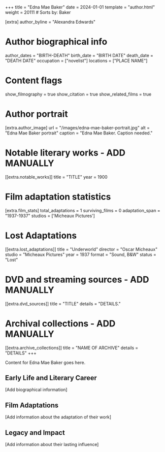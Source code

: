 +++
title = "Edna Mae Baker"
date = 2024-01-01
template = "author.html"
weight = 20111  # Sorts by: Baker

[extra]
author_byline = "Alexandra Edwards"

# Author biographical info
author_dates = "BIRTH-DEATH"
birth_date = "BIRTH DATE"
death_date = "DEATH DATE"
occupation = ["novelist"]
locations = ["PLACE NAME"]

# Content flags
show_filmography = true
show_citation = true
show_related_films = true

# Author portrait
[extra.author_image]
url = "/images/edna-mae-baker-portrait.jpg"
alt = "Edna Mae Baker portrait"
caption = "Edna Mae Baker. Caption needed."

# Notable literary works - ADD MANUALLY
[[extra.notable_works]]
title = "TITLE"
year = 1900

# Film adaptation statistics
[extra.film_stats]
total_adaptations = 1
surviving_films = 0
adaptation_span = "1937-1937"
studios = ['Micheaux Pictures']
# Lost Adaptations
[[extra.lost_adaptations]]
title = "Underworld"
director = "Oscar Micheaux"
studio = "Micheaux Pictures"
year = 1937
format = "Sound, B&W"
status = "Lost"


# DVD and streaming sources - ADD MANUALLY
[[extra.dvd_sources]]
title = "TITLE"
details = "DETAILS."

# Archival collections - ADD MANUALLY
[[extra.archive_collections]]
title = "NAME OF ARCHIVE"
details = "DETAILS"
+++

Content for Edna Mae Baker goes here. 

## Early Life and Literary Career

[Add biographical information]

## Film Adaptations

[Add information about the adaptation of their work]

## Legacy and Impact

[Add information about their lasting influence]
